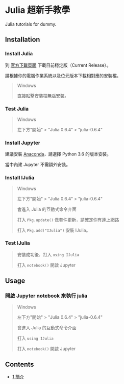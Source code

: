 # Julia 超新手教學
Julia tutorials for dummy.

## Installation

### Install Julia

到 [官方下載頁面](https://julialang.org/downloads/) 下載目前穩定版（Current Release）。

請根據你的電腦作業系統以及位元版本下載相對應的安裝檔。

> Windows
>
> 直接點擊安裝檔~~無腦~~安裝。

### Test Julia

> Windows
>
> 左下方"開始" > "Julia 0.6.4" > "julia-0.6.4"

### Install Jupyter

建議安裝 [Anaconda](https://www.anaconda.com/download/)，請選擇 Python 3.6 的版本安裝。

當中內建 Jupyter 不需額外安裝。

### Install IJulia

> Windows
>
> 左下方"開始" > "Julia 0.6.4" > "julia-0.6.4"
>
> 會進入 Julia 的互動式命令介面
>
> 打入 `Pkg.update()` 做套件更新，請確定你有連上網路
>
> 打入 `Pkg.add("IJulia")` 安裝 IJulia。

### Test IJulia

> 安裝成功後，打入 `using IJulia`
>
> 打入 `notebook()` 開啟 Jupyter

## Usage

### 開啟 Jupyter notebook 來執行 julia

> Windows
>
> 左下方"開始" > "Julia 0.6.4" > "julia-0.6.4"
>
> 會進入 Julia 的互動式命令介面
>
> 打入 `using IJulia`
>
> 打入 `notebook()` 開啟 Jupyter

## Contents

* [1 簡介](/notebook/1_introduction.ipynb)
